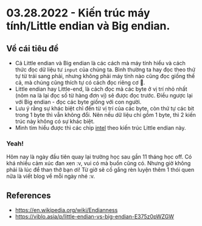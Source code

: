 # 03.28.2022 - Kiến trúc máy tính/Little endian và Big endian.
## Về cái tiêu đề 
* Cả Little endian và Big endian là các cách mà máy tính hiểu và cách thức đọc dữ liệu tư `input` của chúng ta. Bình thường ta hay đọc theo thứ tự từ trái sang phải, nhưng không phải máy tính nào cũng đọc giống thế cả, mà chúng cũng thích tự có cách đọc riêng cơ 🤣.
* Little endian hay Little-end, là cách đọc mà các byte ở vị trí nhỏ nhất (nôm na là lại đọc số  từ hàng đơn vị) sẽ được đọc trước. Điều ngược lại với Big endian - đọc các byte giống với con người.
* Lưu ý rằng sự khác biệt chỉ đến từ vị trí của các byte, còn thứ tự các bit trong 1 byte thì vẫn không đổi. Nên nếu dữ liệu chỉ gồm 1 byte, thì 2 kiến trúc này không có sự khác biệt. 
* Mình tìm hiểu được thì các chip [intel](https://en.wikipedia.org/wiki/Endianness#:~:text=However%2C%20as%20Intel%20was%20unable%20to%20deliver%20the%208008%20in%20time%2C%20Datapoint%20used%20a%20medium%20scale%20integration%20equivalent%2C%20but%20the%20little%2Dendianness%20was%20retained%20in%20most%20Intel%20designs%2C%20including%20the%20MCS%2D48%20and%20the%208086%20and%20its%20x86%20successors.) theo kiến trúc Little endian này. 

### Yeah! 
Hôm nay là ngày đầu tiên quay lại trường học sau gần 11 tháng học off. Có khá nhiều cảm xúc đan xen :v, vui có mà buồn cũng có.
Nhưng giờ không phải là lúc để than thở bạn ơi! Từ giờ sẽ cố gắng rèn luyện thêm 1 thói quen nữa là viết blog về mỗi ngày nhé :v. 

## References 
*  https://en.wikipedia.org/wiki/Endianness
*  https://viblo.asia/p/little-endian-vs-big-endian-E375z0pWZGW



